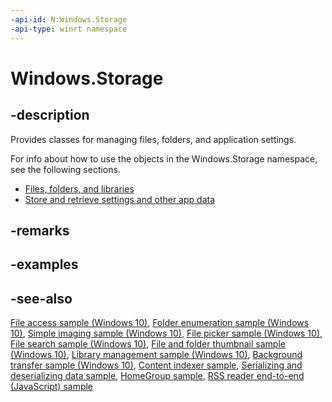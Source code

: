 ```yaml
---
-api-id: N:Windows.Storage
-api-type: winrt namespace
---
```


# Windows.Storage

## -description

Provides classes for managing files, folders, and application settings.

For info about how to use the objects in the Windows.Storage namespace, see the following sections.

+ [Files, folders, and libraries](https://msdn.microsoft.com/library/1901c4c2-5161-435d-bc7b-f40c69cdb138)
+ [Store and retrieve settings and other app data](https://msdn.microsoft.com/library/41676a02-325a-455e-8565-c9ec0bc3a8fe)

## -remarks

## -examples

## -see-also

[File access sample (Windows 10)](https://go.microsoft.com/fwlink/p/?LinkId=619995), [Folder enumeration sample (Windows 10)](https://go.microsoft.com/fwlink/p/?LinkId=619993), [Simple imaging sample (Windows 10)](https://go.microsoft.com/fwlink/p/?LinkId=620601), [File picker sample (Windows 10)](https://go.microsoft.com/fwlink/p/?LinkId=619994), [File search sample (Windows 10)](https://go.microsoft.com/fwlink/p/?LinkId=620544), [File and folder thumbnail sample (Windows 10)](https://go.microsoft.com/fwlink/p/?LinkId=620545), [Library management sample (Windows 10)](https://go.microsoft.com/fwlink/p/?LinkId=620560), [Background transfer sample (Windows 10)](https://go.microsoft.com/fwlink/p/?LinkId=620510), [Content indexer sample](https://github.com/Microsoft/Windows-universal-samples/tree/master/Samples/ContentIndexer), [Serializing and deserializing data sample](https://github.com/Microsoft/Windows-universal-samples/tree/master/Samples/DataReaderWriter), [HomeGroup sample](https://github.com/Microsoft/Windows-universal-samples/tree/master/Samples/HomeGroup), [RSS reader end-to-end (JavaScript) sample](https://github.com/Microsoft/Windows-universal-samples/tree/master/Samples/FeedReader)
